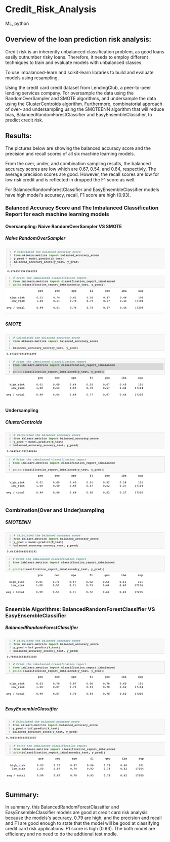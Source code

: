 # Credit_Risk_Analysis
ML, python

## Overview of the loan prediction risk analysis:

Credit risk is an inherently unbalanced classification problem, as good loans easily outnumber risky loans. Therefore, it needs to employ different techniques to train and evaluate models with unbalanced classes. 

To use imbalanced-learn and scikit-learn libraries to build and evaluate models using resampling.

Using the credit card credit dataset from LendingClub, a peer-to-peer lending services company. For oversample the data using the RandomOverSampler and SMOTE algorithms, and undersample the data using the ClusterCentroids algorithm. Furthermore, combinatorial approach of over- and undersampling using the SMOTEENN algorithm that will reduce bias, BalancedRandomForestClassifier and EasyEnsembleClassifier, to predict credit risk. 


## Results: 

The pictures below are showing the balanced accuracy score and the precision and recall scores of all six machine learning models.

From the over, under, and combination sampling results, the balanced accuracy scores are low which are 0.67, 0.54, and 0.64, respectivly. The average precision scores are good. However, the recall scores are low for low risk credit and is reflected in dropped the F1 score as well. 

For BalancedRandomForestClassifier and EasyEnsembleClassifier models have high model's accuracy, recall, F1 score are high (0.93).


### Balanced Accuracy Score and The Imbalanced Classification Report for each machine learning models

#### Oversampling: Naive RandomOverSampler VS SMOTE

##### Naive RandomOverSampler 
![1](https://github.com/Poonsri14/Credit_Risk_Analysis/blob/main/Resources/RandomOverSampler_AC.png)
![1](https://github.com/Poonsri14/Credit_Risk_Analysis/blob/main/Resources/RandomOverSampler_Table.png)

##### SMOTE
![2](https://github.com/Poonsri14/Credit_Risk_Analysis/blob/main/Resources/SMOTE_AC.png)
![2](https://github.com/Poonsri14/Credit_Risk_Analysis/blob/main/Resources/SMOTE_Table.png)

#### Undersampling

##### ClusterCentroids
![4](https://github.com/Poonsri14/Credit_Risk_Analysis/blob/main/Resources/ClusterCentroids_AC.png)
![4](https://github.com/Poonsri14/Credit_Risk_Analysis/blob/main/Resources/ClusterCentroids_Table.png)


### Combination(Over and Under)sampling

##### SMOTEENN
![3](https://github.com/Poonsri14/Credit_Risk_Analysis/blob/main/Resources/SMOTEENN_AC.png)
![3](https://github.com/Poonsri14/Credit_Risk_Analysis/blob/main/Resources/SMOTEENN_Table.png)



### Ensemble Algorithms: BalancedRandomForestClassifier VS EasyEnsembleClassifier

##### BalancedRandomForestClassifier
![5](https://github.com/Poonsri14/Credit_Risk_Analysis/blob/main/Resources/BalancedRandomForestClassifier_AC.png)
![5](https://github.com/Poonsri14/Credit_Risk_Analysis/blob/main/Resources/BalancedRandomForestClassifier_Table.png)

##### EasyEnsembleClassifier
![6](https://github.com/Poonsri14/Credit_Risk_Analysis/blob/main/Resources/EasyEnsembleClassifier_AC.png)
![6](https://github.com/Poonsri14/Credit_Risk_Analysis/blob/main/Resources/EasyEnsembleClassifier_Table.png)


## Summary:

In summary, this BalancedRandomForestClassifier and EasyEnsembleClassifier models are good at credit card risk analysis because the models's accuracy, 0.79 are high, and the precision and recall and F1 are good enough to state that the model will be good at classifying credit card risk applications. F1 score is high (0.93). The both model are efficiency and no need to do the addtional test modle.



